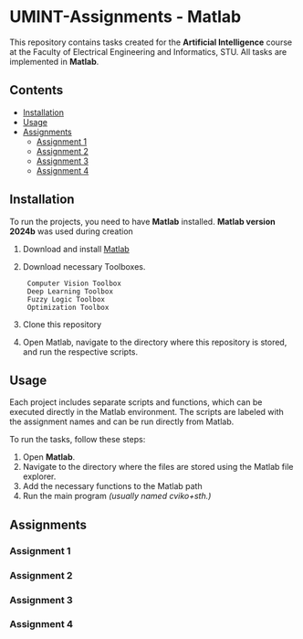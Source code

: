 
# UMINT-Assignments - Matlab 
This repository contains tasks created for the **Artificial Intelligence** course at the Faculty of Electrical Engineering and Informatics, STU. All tasks are implemented in **Matlab**.

## Contents

- [Installation](#installation)
- [Usage](#usage)
- [Assignments](#assignments)
  - [Assignment 1](#assignment-1)
  - [Assignment 2](#assignment-2)
  - [Assignment 3](#assignment-3)
  - [Assignment 4](#assignment-4)

## Installation

To run the projects, you need to have **Matlab** installed. **Matlab version 2024b** was used during creation

1. Download and install [Matlab](https://www.mathworks.com/products/matlab.html) 
2. Download necessary Toolboxes.

		Computer Vision Toolbox
		Deep Learning Toolbox
		Fuzzy Logic Toolbox
		Optimization Toolbox
		
4. Clone this repository
5. Open Matlab, navigate to the directory where this repository is stored, and run the respective scripts.



## Usage

Each project includes separate scripts and functions, which can be executed directly in the Matlab environment. The scripts are labeled with the assignment names and can be run directly from Matlab.

To run the tasks, follow these steps: 
1. Open **Matlab**. 
2. Navigate to the directory where the files are stored using the Matlab file explorer. 
3. Add the necessary functions to the Matlab path
4. Run the main program *(usually named cviko+sth.)*

## Assignments

 ### Assignment 1
 ### Assignment 2
 ### Assignment 3
 ### Assignment 4



